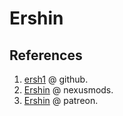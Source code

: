 # Ershin

## References

1. [ersh1](https://github.com/ersh1) @ github.
2. [Ershin](https://next.nexusmods.com/profile/Ershin/mods) @ nexusmods.
3. [Ershin](https://www.patreon.com/Ershin) @ patreon.
